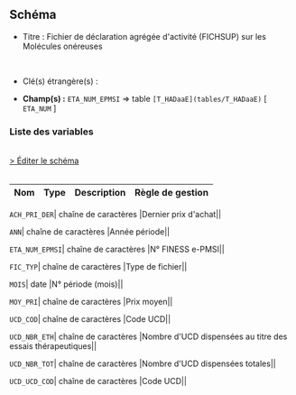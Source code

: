 ## Schéma


- Titre : Fichier de déclaration agrégée d'activité (FICHSUP) sur les Molécules onéreuses
<br />



- Clé(s) étrangère(s) : <br />

- **Champ(s) :** `ETA_NUM_EPMSI`
  => table `[T_HADaaE](tables/T_HADaaE)` [ `ETA_NUM` ]<br />

 
### Liste des variables
<br />
<div>
    <a href="https://gitlab.com/healthdatahub/applications-du-hdh/schema-snds/-/tree/master/schemas/T_HADaaMON/T_HADaaMON.json"
       target="_blank" rel="noopener noreferrer">> Éditer le schéma</a>
</div>
<br />

Nom | Type | Description | Règle de gestion
-|-|-|-



`ACH_PRI_DER`| chaîne de caractères |Dernier prix d'achat||

`ANN`| chaîne de caractères |Année période||

`ETA_NUM_EPMSI`| chaîne de caractères |N° FINESS e-PMSI||

`FIC_TYP`| chaîne de caractères |Type de fichier||

`MOIS`| date |N° période (mois)||

`MOY_PRI`| chaîne de caractères |Prix moyen||

`UCD_COD`| chaîne de caractères |Code UCD||

`UCD_NBR_ETH`| chaîne de caractères |Nombre d'UCD dispensées au titre des essais thérapeutiques||

`UCD_NBR_TOT`| chaîne de caractères |Nombre d'UCD dispensées totales||

`UCD_UCD_COD`| chaîne de caractères |Code UCD||
